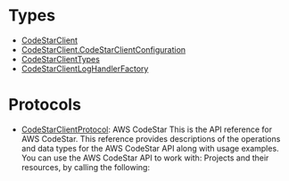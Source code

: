 # Types

  - [CodeStarClient](/aws-sdk-swift/reference/0.x/AWSCodeStar/CodeStarClient)
  - [CodeStarClient.CodeStarClientConfiguration](/aws-sdk-swift/reference/0.x/AWSCodeStar/CodeStarClient_CodeStarClientConfiguration)
  - [CodeStarClientTypes](/aws-sdk-swift/reference/0.x/AWSCodeStar/CodeStarClientTypes)
  - [CodeStarClientLogHandlerFactory](/aws-sdk-swift/reference/0.x/AWSCodeStar/CodeStarClientLogHandlerFactory)

# Protocols

  - [CodeStarClientProtocol](/aws-sdk-swift/reference/0.x/AWSCodeStar/CodeStarClientProtocol):
    <fullname>AWS CodeStar</fullname>
    This is the API reference for AWS CodeStar. This reference provides descriptions of the
    operations and data types for the AWS CodeStar API along with usage examples.
    You can use the AWS CodeStar API to work with:
    Projects and their resources, by calling the following:
